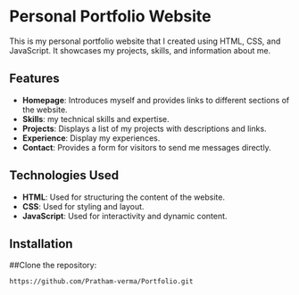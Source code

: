# Personal Portfolio Website

This is my personal portfolio website that I created using HTML, CSS, and JavaScript. It showcases my projects, skills, and information about me. 

## Features

- **Homepage**: Introduces myself and provides links to different sections of the website.
- **Skills**:  my technical skills and expertise.
-  **Projects**: Displays a list of my projects with descriptions and links.
-  **Experience**: Display my experiences.
- **Contact**: Provides a form for visitors to send me messages directly.

## Technologies Used

- **HTML**: Used for structuring the content of the website.
- **CSS**: Used for styling and layout.
- **JavaScript**: Used for interactivity and dynamic content.
  
## Installation

##Clone the repository:
 
    https://github.com/Pratham-verma/Portfolio.git

